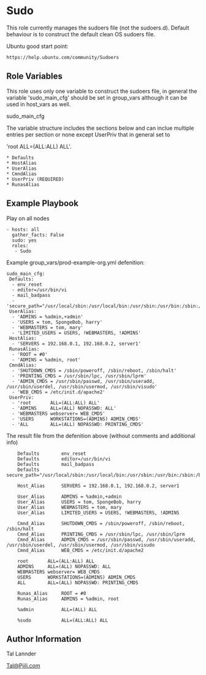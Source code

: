 Sudo
=========

This role currently manages the sudoers file (not the sudoers.d).
Default behaviour is to construct the default clean OS sudoers file.

Ubuntu good start point:

	https://help.ubuntu.com/community/Sudoers


Role Variables
--------------

This role uses only one variable to construct the sudoers file, in general
the variable 'sudo_main_cfg' should be set in group_vars although it can
be used in host_vars as well.

sudo_main_cfg

The variable structure includes the sections below and can inclue multiple
entries per section or none except UserPriv that in general set to

'root       ALL=(ALL:ALL) ALL'.

	* Defaults
	* HostAlias
	* UserAlias
	* CmndAlias
	* UserPriv (REQUIRED)
	* RunasAlias


Example Playbook
----------------

Play on all nodes
```
- hosts: all
  gather_facts: False
  sudo: yes
  roles:
   - Sudo
```


Example group_vars/prod-example-org.yml defenition:

```
sudo_main_cfg:
 Defaults:
  - env_reset
  - editor=/usr/bin/vi
  - mail_badpass
  - 'secure_path="/usr/local/sbin:/usr/local/bin:/usr/sbin:/usr/bin:/sbin:/bin"'
 UserAlias:
  - 'ADMINS = %admin,+admin'
  - 'USERS = tom, SpongeBob, harry'
  - 'WEBMASTERS = tom, mary'
  - 'LIMITED_USERS = USERS, !WEBMASTERS, !ADMINS'
 HostAlias:
  - 'SERVERS = 192.168.0.1, 192.168.0.2, server1'
 RunasAlias:
  - 'ROOT = #0'
  - 'ADMINS = %admin, root'
 CmndAlias:
  - 'SHUTDOWN_CMDS = /sbin/poweroff, /sbin/reboot, /sbin/halt'
  - 'PRINTING_CMDS = /usr/sbin/lpc, /usr/sbin/lprm'
  - 'ADMIN_CMDS = /usr/sbin/passwd, /usr/sbin/useradd, /usr/sbin/userdel, /usr/sbin/usermod, /usr/sbin/visudo'
  - 'WEB_CMDS = /etc/init.d/apache2'
 UserPriv:
  - 'root       ALL=(ALL:ALL) ALL'
  - 'ADMINS     ALL=(ALL) NOPASSWD: ALL'
  - 'WEBMASTERS webserver= WEB_CMDS'
  - 'USERS      WORKSTATIONS=(ADMINS) ADMIN_CMDS'
  - 'ALL        ALL=(ALL) NOPASSWD: PRINTING_CMDS'
```


The result file from the defenition above (without comments and additional info)

```
	Defaults        env_reset
	Defaults        editor=/usr/bin/vi
	Defaults        mail_badpass
	Defaults        secure_path="/usr/local/sbin:/usr/local/bin:/usr/sbin:/usr/bin:/sbin:/bin"

	Host_Alias      SERVERS = 192.168.0.1, 192.168.0.2, server1

	User_Alias      ADMINS = %admin,+admin
	User_Alias      USERS = tom, SpongeBob, harry
	User_Alias      WEBMASTERS = tom, mary
	User_Alias      LIMITED_USERS = USERS, !WEBMASTERS, !ADMINS

	Cmnd_Alias      SHUTDOWN_CMDS = /sbin/poweroff, /sbin/reboot, /sbin/halt
	Cmnd_Alias      PRINTING_CMDS = /usr/sbin/lpc, /usr/sbin/lprm
	Cmnd_Alias      ADMIN_CMDS = /usr/sbin/passwd, /usr/sbin/useradd, /usr/sbin/userdel, /usr/sbin/usermod, /usr/sbin/visudo
	Cmnd_Alias      WEB_CMDS = /etc/init.d/apache2

	root       ALL=(ALL:ALL) ALL
	ADMINS     ALL=(ALL) NOPASSWD: ALL
	WEBMASTERS webserver= WEB_CMDS
	USERS      WORKSTATIONS=(ADMINS) ADMIN_CMDS
	ALL        ALL=(ALL) NOPASSWD: PRINTING_CMDS

	Runas_Alias     ROOT = #0
	Runas_Alias     ADMINS = %admin, root

	%admin          ALL=(ALL) ALL

	%sudo           ALL=(ALL:ALL) ALL
```


Author Information
------------------

Tal Lannder

Tal@Pjili.com
